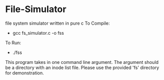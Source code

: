 # File-Simulator
file system simulator written in pure c
To Compile: 
- gcc fs_simulator.c -o fss

To Run:
- ./fss <arg>

This program takes in one command line argument. The argument should be a directory with an inode list file. Please use the provided 'fs' directory for demonstration.
